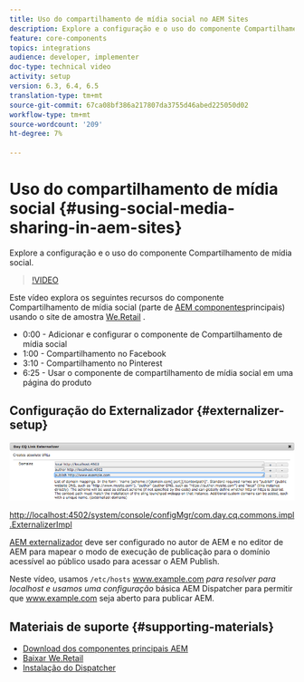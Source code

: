 ```yaml
---
title: Uso do compartilhamento de mídia social no AEM Sites
description: Explore a configuração e o uso do componente Compartilhamento de mídia social.
feature: core-components
topics: integrations
audience: developer, implementer
doc-type: technical video
activity: setup
version: 6.3, 6.4, 6.5
translation-type: tm+mt
source-git-commit: 67ca08bf386a217807da3755d46abed225050d02
workflow-type: tm+mt
source-wordcount: '209'
ht-degree: 7%

---
```



# Uso do compartilhamento de mídia social {#using-social-media-sharing-in-aem-sites}

Explore a configuração e o uso do componente Compartilhamento de mídia social.

>[!VIDEO](https://video.tv.adobe.com/v/18897/?quality=9&learn=on)

Este vídeo explora os seguintes recursos do componente Compartilhamento de mídia social (parte de [AEM componentes](https://docs.adobe.com/content/help/pt-BR/experience-manager-core-components/using/introduction.html)principais) usando o site de amostra [We.Retail](https://github.com/Adobe-Marketing-Cloud/aem-sample-we-retail#weretail) .

* 0:00 - Adicionar e configurar o componente de Compartilhamento de mídia social
* 1:00 - Compartilhamento no Facebook
* 3:10 - Compartilhamento no Pinterest
* 6:25 - Usar o componente de compartilhamento de mídia social em uma página do produto

## Configuração do Externalizador {#externalizer-setup}

![Externalizador de links CQ de dia](assets/externalizer.png)

[http://localhost:4502/system/console/configMgr/com.day.cq.commons.impl.ExternalizerImpl](http://localhost:4502/system/console/configMgr/com.day.cq.commons.impl.ExternalizerImpl)

[AEM externalizador](https://helpx.adobe.com/experience-manager/6-5/sites/developing/using/externalizer.html) deve ser configurado no autor de AEM e no editor de AEM para mapear o modo de execução de publicação para o domínio acessível ao público usado para acessar o AEM Publish.

Neste vídeo, usamos `/etc/hosts` www.example.com *para resolver para localhost e usamos uma configuração* [](https://docs.adobe.com/content/help/en/experience-manager-dispatcher/using/getting-started/dispatcher-install.html) básica AEM Dispatcher para permitir que www.example.com seja aberto para publicar AEM.

## Materiais de suporte {#supporting-materials}

* [Download dos componentes principais AEM](https://github.com/adobe/aem-core-wcm-components/releases)
* [Baixar We.Retail](https://github.com/Adobe-Marketing-Cloud/aem-sample-we-retail/releases)
* [Instalação do Dispatcher](https://docs.adobe.com/content/help/en/experience-manager-dispatcher/using/getting-started/dispatcher-install.html)
